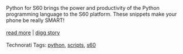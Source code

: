 <html><body><div>Python for S60 brings the power and productivity of the Python programming language to the S60 platform. These snippets make your phone be really SMART!<br><br><a href="http://www.bigbold.com/snippets/tags/series60">read more</a> | <a href="http://digg.com/programming/">digg story</a><br><br>Technorati Tags: <a rel="tag" href="http://technorati.com/tag/joke">python</a>, <a rel="tag" href="http://technorati.com/tag/maotou">scripts</a>, <a rel="tag" href="http://technorati.com/tag/maotou">s60</a></div></body></html>